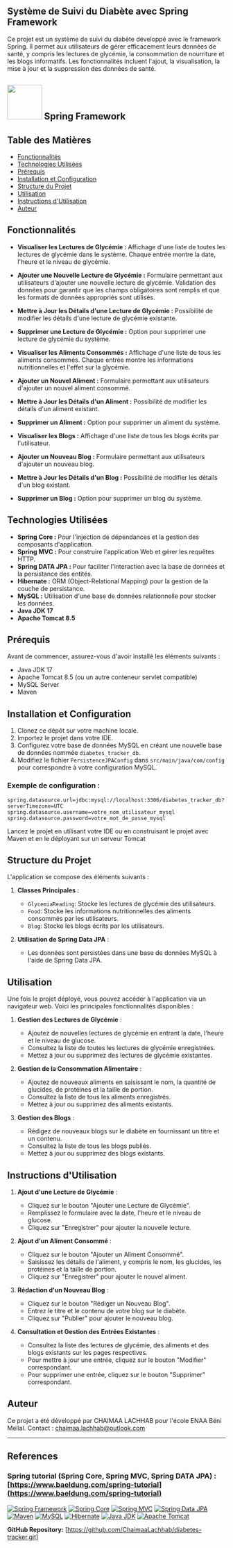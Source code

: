 ## Système de Suivi du Diabète avec Spring Framework

Ce projet est un système de suivi du diabète développé avec le framework Spring. Il permet aux utilisateurs de gérer efficacement leurs données de santé, y compris les lectures de glycémie, la consommation de nourriture et les blogs informatifs. Les fonctionnalités incluent l'ajout, la visualisation, la mise à jour et la suppression des données de santé.

## <img src="https://raw.githubusercontent.com/spring-projects/spring-framework/main/framework-docs/src/docs/spring-framework.png" width="80" height="80"> Spring Framework

## Table des Matières

- [Fonctionnalités](#fonctionnalités)
- [Technologies Utilisées](#technologies-utilisées)
- [Prérequis](#prérequis)
- [Installation et Configuration](#installation-et-configuration)
- [Structure du Projet](#structure-du-projet)
- [Utilisation](#utilisation)
- [Instructions d'Utilisation](#instructions-dutilisation)
- [Auteur](#auteur)

## Fonctionnalités

- **Visualiser les Lectures de Glycémie :** Affichage d'une liste de toutes les lectures de glycémie dans le système. Chaque entrée montre la date, l'heure et le niveau de glycémie.

- **Ajouter une Nouvelle Lecture de Glycémie :** Formulaire permettant aux utilisateurs d'ajouter une nouvelle lecture de glycémie. Validation des données pour garantir que les champs obligatoires sont remplis et que les formats de données appropriés sont utilisés.

- **Mettre à Jour les Détails d'une Lecture de Glycémie :** Possibilité de modifier les détails d'une lecture de glycémie existante.

- **Supprimer une Lecture de Glycémie :** Option pour supprimer une lecture de glycémie du système.

- **Visualiser les Aliments Consommés :** Affichage d'une liste de tous les aliments consommés. Chaque entrée montre les informations nutritionnelles et l'effet sur la glycémie.

- **Ajouter un Nouvel Aliment :** Formulaire permettant aux utilisateurs d'ajouter un nouvel aliment consommé.

- **Mettre à Jour les Détails d'un Aliment :** Possibilité de modifier les détails d'un aliment existant.

- **Supprimer un Aliment :** Option pour supprimer un aliment du système.

- **Visualiser les Blogs :** Affichage d'une liste de tous les blogs écrits par l'utilisateur.

- **Ajouter un Nouveau Blog :** Formulaire permettant aux utilisateurs d'ajouter un nouveau blog.

- **Mettre à Jour les Détails d'un Blog :** Possibilité de modifier les détails d'un blog existant.

- **Supprimer un Blog :** Option pour supprimer un blog du système.

## Technologies Utilisées

- **Spring Core :** Pour l'injection de dépendances et la gestion des composants d'application.
- **Spring MVC :** Pour construire l'application Web et gérer les requêtes HTTP.
- **Spring DATA JPA :** Pour faciliter l'interaction avec la base de données et la persistance des entités.
- **Hibernate :** ORM (Object-Relational Mapping) pour la gestion de la couche de persistance.
- **MySQL :** Utilisation d'une base de données relationnelle pour stocker les données.
- **Java JDK 17**
- **Apache Tomcat 8.5**

## Prérequis

Avant de commencer, assurez-vous d'avoir installé les éléments suivants :

- Java JDK 17
- Apache Tomcat 8.5 (ou un autre conteneur servlet compatible)
- MySQL Server
- Maven

## Installation et Configuration

1. Clonez ce dépôt sur votre machine locale.
2. Importez le projet dans votre IDE.
3. Configurez votre base de données MySQL en créant une nouvelle base de données nommée `diabetes_tracker_db`.
4. Modifiez le fichier `PersistenceJPAConfig` dans `src/main/java/com/config` pour correspondre à votre configuration MySQL.

### Exemple de configuration :

```properties
spring.datasource.url=jdbc:mysql://localhost:3306/diabetes_tracker_db?serverTimezone=UTC
spring.datasource.username=votre_nom_utilisateur_mysql
spring.datasource.password=votre_mot_de_passe_mysql
````
Lancez le projet en utilisant votre IDE ou en construisant le projet avec Maven et en le déployant sur un serveur Tomcat 

## Structure du Projet

L'application se compose des éléments suivants :

1. **Classes Principales** :
    - `GlycemiaReading`: Stocke les lectures de glycémie des utilisateurs.
    - `Food`: Stocke les informations nutritionnelles des aliments consommés par les utilisateurs.
    - `Blog`: Stocke les blogs écrits par les utilisateurs.

2. **Utilisation de Spring Data JPA** :
    - Les données sont persistées dans une base de données MySQL à l'aide de Spring Data JPA.

## Utilisation

Une fois le projet déployé, vous pouvez accéder à l'application via un navigateur web. Voici les principales fonctionnalités disponibles :

1. **Gestion des Lectures de Glycémie** :
    - Ajoutez de nouvelles lectures de glycémie en entrant la date, l'heure et le niveau de glucose.
    - Consultez la liste de toutes les lectures de glycémie enregistrées.
    - Mettez à jour ou supprimez des lectures de glycémie existantes.

2. **Gestion de la Consommation Alimentaire** :
    - Ajoutez de nouveaux aliments en saisissant le nom, la quantité de glucides, de protéines et la taille de portion.
    - Consultez la liste de tous les aliments enregistrés.
    - Mettez à jour ou supprimez des aliments existants.

3. **Gestion des Blogs** :
    - Rédigez de nouveaux blogs sur le diabète en fournissant un titre et un contenu.
    - Consultez la liste de tous les blogs publiés.
    - Mettez à jour ou supprimez des blogs existants.

## Instructions d'Utilisation

1. **Ajout d'une Lecture de Glycémie** :
    - Cliquez sur le bouton "Ajouter une Lecture de Glycémie".
    - Remplissez le formulaire avec la date, l'heure et le niveau de glucose.
    - Cliquez sur "Enregistrer" pour ajouter la nouvelle lecture.

2. **Ajout d'un Aliment Consommé** :
    - Cliquez sur le bouton "Ajouter un Aliment Consommé".
    - Saisissez les détails de l'aliment, y compris le nom, les glucides, les protéines et la taille de portion.
    - Cliquez sur "Enregistrer" pour ajouter le nouvel aliment.

3. **Rédaction d'un Nouveau Blog** :
    - Cliquez sur le bouton "Rédiger un Nouveau Blog".
    - Entrez le titre et le contenu de votre blog sur le diabète.
    - Cliquez sur "Publier" pour ajouter le nouveau blog.

4. **Consultation et Gestion des Entrées Existantes** :
    - Consultez la liste des lectures de glycémie, des aliments et des blogs existants sur les pages respectives.
    - Pour mettre à jour une entrée, cliquez sur le bouton "Modifier" correspondant.
    - Pour supprimer une entrée, cliquez sur le bouton "Supprimer" correspondant.


## Auteur

Ce projet a été développé par CHAIMAA LACHHAB pour l'école ENAA Béni Mellal. Contact : [chaimaa.lachhab@outlook.com](mailto:chaimaa.lachhab@outlook.com)

---

## References
### Spring tutorial (Spring Core, Spring MVC, Spring DATA JPA) : [https://www.baeldung.com/spring-tutorial](https://www.baeldung.com/spring-tutorial)

[![Spring Framework](https://img.shields.io/badge/Spring%20Framework-6DB33F?style=for-the-badge&logo=spring&logoColor=white)](#) [![Spring Core](https://img.shields.io/badge/Spring%20Core-6DB33F?style=for-the-badge&logo=spring&logoColor=white)](#) [![Spring MVC](https://img.shields.io/badge/Spring%20MVC-6DB33F?style=for-the-badge&logo=spring&logoColor=white)](#) [![Spring Data JPA](https://img.shields.io/badge/Spring%20Data%20JPA-6DB33F?style=for-the-badge&logo=spring&logoColor=white)](#) [![Maven](https://img.shields.io/badge/Maven-C71A36?style=for-the-badge&logo=apache%20maven&logoColor=white)](#) [![MySQL](https://img.shields.io/badge/MySQL-4479A1?style=for-the-badge&logo=mysql&logoColor=white)](#) [![Hibernate](https://img.shields.io/badge/Hibernate-59666C?style=for-the-badge&logo=hibernate&logoColor=white)](#) [![Java JDK](https://img.shields.io/badge/Java%20JDK-007396?style=for-the-badge&logo=java&logoColor=white)](#) [![Apache Tomcat](https://img.shields.io/badge/Apache%20Tomcat-F8DC75?style=for-the-badge&logo=apache%20tomcat&logoColor=black)](#)

**GitHub Repository:** [https://github.com/ChaimaaLachhab/diabetes-tracker.git]
